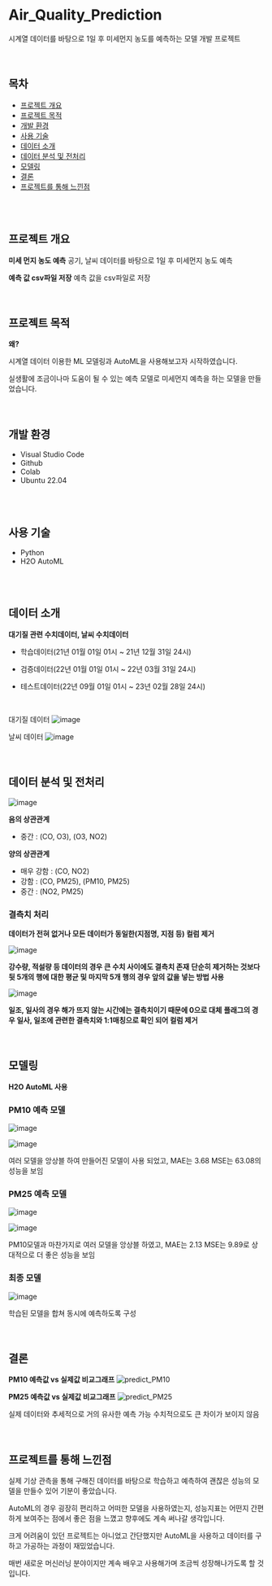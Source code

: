 # Air_Quality_Prediction
시계열 데이터를 바탕으로 1일 후 미세먼지 농도를 예측하는 모델 개발 프로젝트
<br>
<br>
<br>

## 목차
- [프로젝트 개요](#프로젝트-개요)
- [프로젝트 목적](#프로젝트-목적)
- [개발 환경](#개발-환경)
- [사용 기술](#사용-기술)
- [데이터 소개](#데이터-소개)
- [데이터 분석 및 전처리](#데이터-분석-및-전처리)
- [모델링](#모델링)
- [결론](#결론)
- [프로젝트를 통해 느낀점](#프로젝트를-통해-느낀점)
<br>
<br>

## 프로젝트 개요
**미세 먼지 농도 예측**
공기, 날씨 데이터를 바탕으로 1일 후 미세먼지 농도 예측

**예측 값 csv파일 저장**
예측 값을 csv파일로 저장
<br>
<br>
<br>

## 프로젝트 목적
**왜?**

시계열 데이터 이용한 ML 모델링과 AutoML을 사용해보고자 시작하였습니다.

실생활에 조금이나마 도움이 될 수 있는 예측 모델로 미세먼지 예측을 하는 모델을 만들었습니다.
<br>
<br>
<br>

## 개발 환경
- Visual Studio Code
- Github
- Colab
- Ubuntu 22.04
<br>
<br>

## 사용 기술
- Python
- H2O AutoML
<br>
<br>

## 데이터 소개
**대기질 관련 수치데이터, 날씨 수치데이터**

- 학습데이터(21년 01월 01일 01시 ~ 21년 12월 31일 24시)

- 검증데이터(22년 01월 01일 01시 ~ 22년 03월 31일 24시)

- 테스트데이터(22년 09월 01일 01시 ~ 23년 02월 28일 24시)
<br>

대기질 데이터
![image](https://github.com/hwtheowl/Air_Quality_Prediction/assets/132368135/7963f869-e8ee-4fd6-b07d-86fcbb7b4b2b)

날씨 데이터
![image](https://github.com/hwtheowl/Air_Quality_Prediction/assets/132368135/466fcdd6-92bb-415d-8e97-a62ca67e52c5)
<br>
<br>
<br>

## 데이터 분석 및 전처리
![image](https://github.com/hwtheowl/Air_Quality_Prediction/assets/132368135/98217526-e884-4b22-9985-dfd26c428ea4)

**음의 상관관계**
- 중간 : (CO, O3), (O3, NO2)


**양의 상관관계**
- 매우 강함 : (CO, NO2)
- 강함 : (CO, PM25), (PM10, PM25)
- 중간 : (NO2, PM25)

### 결측치 처리
**데이터가 전혀 없거나 모든 데이터가 동일한(지점명, 지점 등) 컬럼 제거**

![image](https://github.com/hwtheowl/Air_Quality_Prediction/assets/132368135/3e62e0ee-ec2f-470c-b6de-9506f8f96a35)

**강수량, 적설량 등 데이터의 경우 큰 수치 사이에도 결측치 존재**
**단순히 제거하는 것보다 뒷 5개의 행에 대한 평균 및 마지막 5개 행의 경우 앞의 값을 넣는 방법 사용**

![image](https://github.com/hwtheowl/Air_Quality_Prediction/assets/132368135/c760eced-34fc-4f1a-bb0f-6014ba4f3e40)

**일조, 일사의 경우 해가 뜨지 않는 시간에는 결측치이기 때문에 0으로 대체**
**플래그의 경우 일사, 일조에 관련한 결측치와 1:1매칭으로 확인 되어 컬럼 제거**
<br>
<br>
<br>

## 모델링
**H2O AutoML 사용**

### PM10 예측 모델
![image](https://github.com/hwtheowl/Air_Quality_Prediction/assets/132368135/c6154f02-5004-4db6-9e85-373728c21fe4)

![image](https://github.com/hwtheowl/Air_Quality_Prediction/assets/132368135/f77892c6-a36c-4c80-bfc4-309950d62b89)

여러 모델을 앙상블 하여 만들어진 모델이 사용 되었고, MAE는 3.68 MSE는 63.08의 성능을 보임

### PM25 예측 모델
![image](https://github.com/hwtheowl/Air_Quality_Prediction/assets/132368135/aef0e6f2-f51b-4e34-a6d1-43d396e43837)

![image](https://github.com/hwtheowl/Air_Quality_Prediction/assets/132368135/465cc104-5062-4b82-b335-f7c1a29a9a4e)

PM10모델과 마찬가지로 여러 모델을 앙상블 하였고, MAE는 2.13 MSE는 9.89로 상대적으로 더 좋은 성능을 보임

### 최종 모델
![image](https://github.com/hwtheowl/Air_Quality_Prediction/assets/132368135/b50ec148-cd45-4656-a2e9-a8b5950891ef)

학습된 모델을 합쳐 동시에 예측하도록 구성
<br>
<br>
<br>

## 결론

**PM10 예측값 vs 실제값 비교그래프**
![predict_PM10](https://github.com/hwtheowl/Air_Quality_Prediction/assets/132368135/7052ac87-8ee3-4ecf-aebe-326894d4da44)

**PM25 예측값 vs 실제값 비교그래프**
![predict_PM25](https://github.com/hwtheowl/Air_Quality_Prediction/assets/132368135/439e1092-861d-4a97-9d40-3941b3db1806)

실제 데이터와 추세적으로 거의 유사한 예측 가능
수치적으로도 큰 차이가 보이지 않음
<br>
<br>
<br>

## 프로젝트를 통해 느낀점
실제 기상 관측을 통해 구해진 데이터를 바탕으로 학습하고 예측하여 괜찮은 성능의 모델을 만들수 있어 기분이 좋았습니다.

AutoML의 경우 굉장히 편리하고 어떠한 모델을 사용하였는지, 성능지표는 어떤지 간편하게 보여주는 점에서 좋은 점을 느꼈고 향후에도 계속 써나갈 생각입니다.

크게 어려움이 있던 프로젝트는 아니었고 간단했지만 AutoML을 사용하고 데이터를 구하고 가공하는 과정이 재밌었습니다.

매번 새로운 머신러닝 분야이지만 계속 배우고 사용해가며 조금씩 성장해나가도록 할 것입니다.
